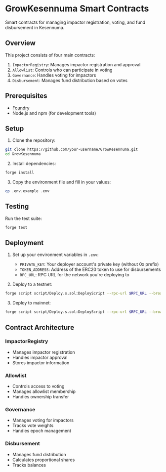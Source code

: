 # GrowKesennuma Smart Contracts

Smart contracts for managing impactor registration, voting, and fund disbursement in Kesennuma.

## Overview

This project consists of four main contracts:

1. `ImpactorRegistry`: Manages impactor registration and approval
2. `Allowlist`: Controls who can participate in voting
3. `Governance`: Handles voting for impactors
4. `Disbursement`: Manages fund distribution based on votes

## Prerequisites

- [Foundry](https://book.getfoundry.sh/getting-started/installation)
- Node.js and npm (for development tools)

## Setup

1. Clone the repository:
```bash
git clone https://github.com/your-username/GrowKesennuma.git
cd GrowKesennuma
```

2. Install dependencies:
```bash
forge install
```

3. Copy the environment file and fill in your values:
```bash
cp .env.example .env
```

## Testing

Run the test suite:
```bash
forge test
```

## Deployment

1. Set up your environment variables in `.env`:
   - `PRIVATE_KEY`: Your deployer account's private key (without 0x prefix)
   - `TOKEN_ADDRESS`: Address of the ERC20 token to use for disbursements
   - `RPC_URL`: RPC URL for the network you're deploying to

2. Deploy to a testnet:
```bash
forge script script/Deploy.s.sol:DeployScript --rpc-url $RPC_URL --broadcast --verify
```

3. Deploy to mainnet:
```bash
forge script script/Deploy.s.sol:DeployScript --rpc-url $RPC_URL --broadcast --verify
```

## Contract Architecture

### ImpactorRegistry
- Manages impactor registration
- Handles impactor approval
- Stores impactor information

### Allowlist
- Controls access to voting
- Manages allowlist membership
- Handles ownership transfer

### Governance
- Manages voting for impactors
- Tracks vote weights
- Handles epoch management

### Disbursement
- Manages fund distribution
- Calculates proportional shares
- Tracks balances
